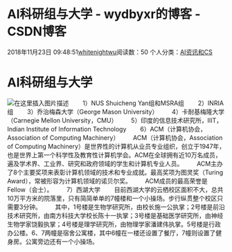 # AI科研组与大学 - wydbyxr的博客 - CSDN博客
2018年11月23日 09:48:51[whitenightwu](https://me.csdn.net/wydbyxr)阅读数：50
个人分类：[AI资讯和CS](https://blog.csdn.net/wydbyxr/article/category/8396223)
# AI科研组与大学
![在这里插入图片描述](https://img-blog.csdnimg.cn/2018112309462988.png)
  1）NUS Shuicheng Yan组和MSRA组
  2）INRIA组
  3）乔治梅森大学（George Mason University）
  4）卡耐基梅隆大学（Carnegie Mellon University，CMU）
  5）印度的信息技术研究所，IIIT，Indian Institute of Information Technology
  6）ACM（计算机协会，Association of Computing Machinery）
  ACM（计算机协会，Association of Computing Machinery）是世界性的计算机从业员专业组织，创立于1947年，也是世界上第一个科学性及教育性计算机学会。ACM在全球拥有近10万名成员，遍及学术界、工业界、研究和政府领域的学生和计算机专业人员。
  ACM主办了8个主要奖项来表彰计算机领域的技术和专业成就。最高奖项为图灵奖（Turing Award），常被形容为计算机领域的诺贝尔奖。
  ACM成员的最高荣誉是Fellow（会士）。
  7）西湖大学
  目前西湖大学的云栖校区面积不大，总共10万平方米的院落里，只有简简单单的7幢楼和一个小操场。步行纵贯整个校区只需要3分钟。
  其中，1号楼是生物学研究所，由校长施一公执掌；2号楼是前沿技术研究所，由南方科技大学校长陈十一执掌；3号楼是基础医学研究所，由神经生物学家饶毅执掌；4号楼是理学研究所，由物理学家潘建伟执掌。5号楼是行政办公楼。6、7两幢是宿舍公寓楼，其中6幢在一楼还设置了餐厅，7幢则设置了健身房。公寓旁边还有一个小操场。
